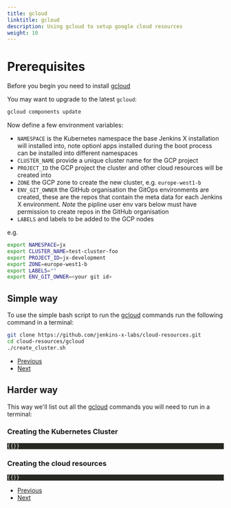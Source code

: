 ```yaml
---
title: gcloud
linktitle: gcloud
description: Using gcloud to setup google cloud resources
weight: 10
---
```


# Prerequisites

Before you begin you need to install [gcloud](https://cloud.google.com/sdk/gcloud)

You may want to upgrade to the latest `gcloud`:

```bash
gcloud components update
```

Now define a few environment variables:

- `NAMESPACE` is the Kubernetes namespace the base Jenkins X installation will installed into, note optionl apps installed during the boot process can be installed into different namespaces
- `CLUSTER_NAME` provide a unique cluster name for the GCP project
- `PROJECT_ID` the GCP project the cluster and other cloud resources will be created into
- `ZONE` the GCP zone to create the new cluster, e.g. `europe-west1-b`
- `ENV_GIT_OWNER` the GitHub organisation the GitOps environments are created, these are the repos that contain the meta data for each Jenkins X environment.  _Note_ the pipline user env vars below must have permission to create repos in the GitHub organisation
- `LABELS` and labels to be added to the GCP nodes

e.g.

```bash
export NAMESPACE=jx
export CLUSTER_NAME=test-cluster-foo
export PROJECT_ID=jx-development
export ZONE=europe-west1-b
export LABELS=""
export ENV_GIT_OWNER=<your git id>
```

## Simple way

To use the simple bash script to run the [gcloud](https://cloud.google.com/sdk/gcloud) commands run the following command in a terminal:


```bash
git clone https://github.com/jenkins-x-labs/cloud-resources.git
cd cloud-resources/gcloud
./create_cluster.sh
```

<nav>
  <ul class="pagination">
    <li class="page-item"><a class="page-link" href="../">Previous</a></li>
    <li class="page-item"><a class="page-link" href="../../repository">Next</a></li>
  </ul>
</nav>

## Harder way

This way we'll list out all the [gcloud](https://cloud.google.com/sdk/gcloud) commands you will need to run in a terminal:

### Creating the Kubernetes Cluster

<div class="highlight">
<pre style="color:#f8f8f2;background-color:#272822;-moz-tab-size:4;-o-tab-size:4;tab-size:4"><code class="language-bash hljs" data-lang="bash">{{<gcp-create-cluster>}}</code></pre>
</div>

### Creating the cloud resources

<div class="highlight">
<pre style="color:#f8f8f2;background-color:#272822;-moz-tab-size:4;-o-tab-size:4;tab-size:4"><code class="language-bash hljs" data-lang="bash">{{<gcp-create-resources>}}</code></pre>
</div>

<nav>
  <ul class="pagination">
    <li class="page-item"><a class="page-link" href="../">Previous</a></li>
    <li class="page-item"><a class="page-link" href="../../repository">Next</a></li>
  </ul>
</nav>